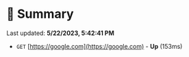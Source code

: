 # 📖 Summary
Last updated: **5/22/2023, 5:42:41 PM**

- `GET` [https://google.com](https://google.com) - **Up** (153ms)
